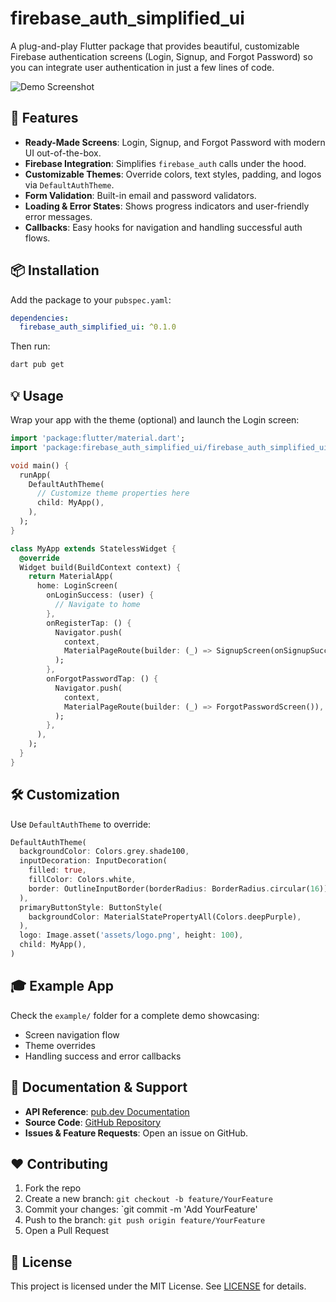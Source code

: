# firebase\_auth\_simplified\_ui

A plug-and-play Flutter package that provides beautiful, customizable Firebase authentication screens (Login, Signup, and Forgot Password) so you can integrate user authentication in just a few lines of code.

![Demo Screenshot](https://raw.githubusercontent.com/yourusername/firebase_auth_simplified_ui/main/example/assets/demo.png)

## 🚀 Features

* **Ready-Made Screens**: Login, Signup, and Forgot Password with modern UI out-of-the-box.
* **Firebase Integration**: Simplifies `firebase_auth` calls under the hood.
* **Customizable Themes**: Override colors, text styles, padding, and logos via `DefaultAuthTheme`.
* **Form Validation**: Built-in email and password validators.
* **Loading & Error States**: Shows progress indicators and user-friendly error messages.
* **Callbacks**: Easy hooks for navigation and handling successful auth flows.

## 📦 Installation

Add the package to your `pubspec.yaml`:

```yaml
dependencies:
  firebase_auth_simplified_ui: ^0.1.0
```

Then run:

```bash
dart pub get
```

## 💡 Usage

Wrap your app with the theme (optional) and launch the Login screen:

```dart
import 'package:flutter/material.dart';
import 'package:firebase_auth_simplified_ui/firebase_auth_simplified_ui.dart';

void main() {
  runApp(
    DefaultAuthTheme(
      // Customize theme properties here
      child: MyApp(),
    ),
  );
}

class MyApp extends StatelessWidget {
  @override
  Widget build(BuildContext context) {
    return MaterialApp(
      home: LoginScreen(
        onLoginSuccess: (user) {
          // Navigate to home
        },
        onRegisterTap: () {
          Navigator.push(
            context,
            MaterialPageRoute(builder: (_) => SignupScreen(onSignupSuccess: (user) {/*...*/})),
          );
        },
        onForgotPasswordTap: () {
          Navigator.push(
            context,
            MaterialPageRoute(builder: (_) => ForgotPasswordScreen()),
          );
        },
      ),
    );
  }
}
```

## 🛠️ Customization

Use `DefaultAuthTheme` to override:

```dart
DefaultAuthTheme(
  backgroundColor: Colors.grey.shade100,
  inputDecoration: InputDecoration(
    filled: true,
    fillColor: Colors.white,
    border: OutlineInputBorder(borderRadius: BorderRadius.circular(16)),
  ),
  primaryButtonStyle: ButtonStyle(
    backgroundColor: MaterialStatePropertyAll(Colors.deepPurple),
  ),
  logo: Image.asset('assets/logo.png', height: 100),
  child: MyApp(),
)
```

## 🎓 Example App

Check the `example/` folder for a complete demo showcasing:

* Screen navigation flow
* Theme overrides
* Handling success and error callbacks

## 📖 Documentation & Support

* **API Reference**: [pub.dev Documentation](https://pub.dev/packages/firebase_auth_simplified_ui)
* **Source Code**: [GitHub Repository](https://github.com/yourusername/firebase_auth_simplified_ui)
* **Issues & Feature Requests**: Open an issue on GitHub.

## ❤️ Contributing

1. Fork the repo
2. Create a new branch: `git checkout -b feature/YourFeature`
3. Commit your changes: \`git commit -m 'Add YourFeature'
4. Push to the branch: `git push origin feature/YourFeature`
5. Open a Pull Request

## 📜 License

This project is licensed under the MIT License. See [LICENSE](LICENSE) for details.
